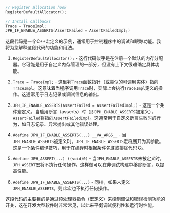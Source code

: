 ```cpp
// Register allocation hook  
RegisterDefaultAllocator();  
  
// Install callbacks  
Trace = TraceImpl;  
JPH_IF_ENABLE_ASSERTS(AssertFailed = AssertFailedImpl;)
```

这段代码是一个C++宏定义的示例，通常用于控制程序中的调试和跟踪功能。我将为您解释这段代码的功能和用法。

1. `RegisterDefaultAllocator();` - 这行代码似乎是在注册一个默认的内存分配器。它可能是用于自定义内存管理的一部分，但没有上下文很难确定具体功能。
    
2. `Trace = TraceImpl;` - 这里将`Trace`函数指针（或类似的可调用实体）指向`TraceImpl`。这意味着当程序调用`Trace`时，实际上会执行`TraceImpl`定义的操作。这通常用于日志记录或调试信息的输出。
    
3. `JPH_IF_ENABLE_ASSERTS(AssertFailed = AssertFailedImpl;)` - 这是一个条件宏定义。当启用断言（asserts）时（即`JPH_ENABLE_ASSERTS`被定义），`AssertFailed`将指向`AssertFailedImpl`。这通常用于自定义断言失败时的行为，如日志记录、异常抛出或其他错误处理。
    
4. `#define JPH_IF_ENABLE_ASSERTS(...) __VA_ARGS__` - 当`JPH_ENABLE_ASSERTS`被定义时，`JPH_IF_ENABLE_ASSERTS`宏将展开为其参数。这是一个条件编译技巧，用于在编译时根据条件包含或排除代码块。
    
5. `#define JPH_ASSERT(...) ((void)0)` - 当`JPH_ENABLE_ASSERTS`未被定义时，`JPH_ASSERT`宏将不执行任何操作。这样做可以在非调试构建中移除断言，以提高性能。
    
6. `#define JPH_IF_ENABLE_ASSERTS(...)` - 同样，如果未定义`JPH_ENABLE_ASSERTS`，则此宏也不执行任何操作。
    

这段代码的主要目的是通过预处理器指令（宏定义）来控制调试和错误检测功能的开关，这在开发大型软件时非常常见，以此来平衡调试便利性和运行时性能。